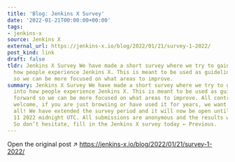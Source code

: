 ```yaml
---
title: 'Blog: Jenkins X Survey'
date: '2022-01-21T00:00:00+00:00'
tags:
- jenkins-x
source: Jenkins X
external_url: https://jenkins-x.io/blog/2022/01/21/survey-1-2022/
post_kind: link
draft: false
tldr: Jenkins X Survey We have made a short survey where we try to gain insight into
  how people experience Jenkins X. This is meant to be used as guidelines going forward
  so we can be more focused on what areas to improve.
summary: Jenkins X Survey We have made a short survey where we try to gain insight
  into how people experience Jenkins X. This is meant to be used as guidelines going
  forward so we can be more focused on what areas to improve. All contributions are
  welcome, if you are just browsing or have used it for years, we want to know you
  all! We have extended the survey period and it will now be open untill Tuesday February
  11 2022 midnight UTC. All submissions are anonymous and the results will be published.
  So don’t hesitate, fill in the Jenkins X survey today ← Previous.
---
```

Open the original post ↗ https://jenkins-x.io/blog/2022/01/21/survey-1-2022/

